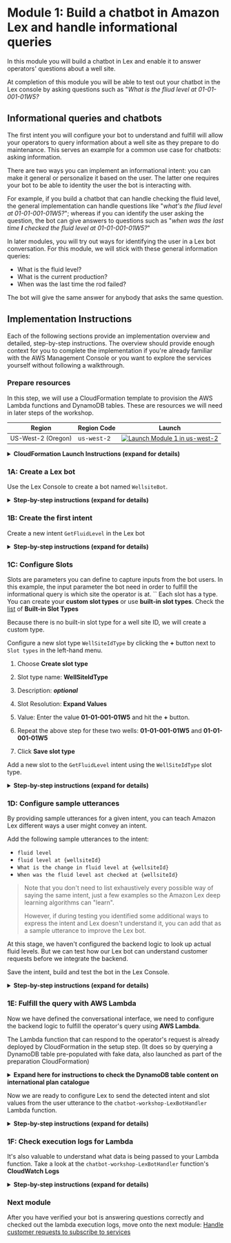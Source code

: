 # Module 1: Build a chatbot in Amazon Lex and handle informational queries

In this module you will build a chatbot in Lex and enable it to answer operators' questions about a well site.

At completion of this module you will be able to test out your chatbot in the Lex console by asking questions such as "*What is the fliud level at 01-01-001-01W5?*

##  Informational queries and chatbots
The first intent you will configure your bot to understand and fulfill will allow your operators to query information about a well site as they prepare to do maintenance. This serves an example for a common use case for chatbots: asking information.

There are two ways you can implement an informational intent: you can make it general or personalize it based on the user. The latter one requires your bot to be able to identity the user the bot is interacting with.

For example, if you build a chatbot that can handle checking the fluid level, the general implementation can handle questions like "*what's the fliud level at 01-01-001-01W5?*"; whereas if you can identify the user asking the question, the bot can give answers to questions such as "*when was the last time ***I*** checked the fluid level at 01-01-001-01W5?*"

In later modules, you will try out ways for identifying the user in a Lex bot conversation. For this module, we will stick with these general information queries:

- What is the fluid level?
- What is the current production?
- When was the last time the rod failed?

The bot will give the same answer for anybody that asks the same question.



## Implementation Instructions

Each of the following sections provide an implementation overview and detailed, step-by-step instructions. The overview should provide enough context for you to complete the implementation if you're already familiar with the AWS Management Console or you want to explore the services yourself without following a walkthrough.

### Prepare resources

In this step, we will use a CloudFormation template to provision the AWS Lambda functions and DynamoDB tables. These are resources we will need in later steps of the workshop.

Region| Region Code | Launch
------|------|-------
US-West-2 (Oregon) |   <span style="font-family:'Courier';">us-west-2</span> | [![Launch Module 1 in us-west-2](http://docs.aws.amazon.com/AWSCloudFormation/latest/UserGuide/images/cloudformation-launch-stack-button.png)](https://console.aws.amazon.com/cloudformation/home?region=us-west-2#/stacks/new?stackName=chatbot-workshop&templateURL=https://s3-us-west-2.amazonaws.com/aws-chatbot-201902/chatbotsetup.yaml)


<details>
<summary><strong>CloudFormation Launch Instructions (expand for details)</strong></summary><p>

1. Click the **Launch Stack** link above.

1. Click **Next** on the Select Template page.

1. Click **Next** on the Specify Details page.

1. On the Options page, leave all the defaults and click **Next**.

1. On the Review page, check the boxes to acknowledge that CloudFormation will create IAM resources.

	<img src="images/cloudformation-changeset.png" alt="" width="120%">

1. Click **Create Change Set**.

	> Note the CloudFormation template we've provided is written using [AWS SAM](https://github.com/awslabs/serverless-application-model/blob/master/versions/2016-10-31.md) (AWS Serverless Application Model). SAM simplifies how to define functions, APIs, etc. for serverless applications, as well as some features for these services like environment variables. When deploying SAM templates in CloudFormation template, a transform step is required to convert the SAM template into standard CloudFormation, thus you must click the **Create Change Set** button to make the transform happen.

1. Wait for the change set to finish computing changes and click **Execute**

1. Let the CloudFormation launch resources in the background, you don't need to wait for it to finish before proceeding to the next step.



</p></details>


### 1A: Create a Lex bot

Use the Lex Console to create a bot named `WellsiteBot`.

<details>
<summary><strong>Step-by-step instructions (expand for details)</strong></summary><p>

1. Go to the Lex [Console](https://console.aws.amazon.com/lex/home?region=us-west-2).

1.  If it's your first time creating Lex chatbots, click **Get Started**.

	If you have created Lex bots before, click **Create** under the **Bots** tab.

1. Pick **Custom bot (create your own).**

1. Fill in the form:

	For **Bot name**, use `WellsiteBot`

	For **Output voice**, pick `Joanna`

	For **Session timeout**, use 10 minutes

	> This is how long your session context will be maintained so your user don't have to verify their identity again if they are interacting with the same bot and device in that time period.

	For **COPPA**, pick `No`.

1. Click **Create**
</details>

### 1B: Create the first intent

Create a new intent `GetFluidLevel` in the Lex bot

<details>
<summary><strong>Step-by-step instructions (expand for details)</strong></summary><p>

1. In the `WellsiteBot` Lex bot you just created, click **+Create Intent**

1. Pick **Create new intent**

1. Give the intent a name, `GetFluidLevel`, then click **Add**

</details>

### 1C: Configure Slots

Slots are parameters you can define to capture inputs from the bot users. In this example, the input parameter the bot need in order to fulfill the informational query is which site the operator is at.
``
Each slot has a type. You can create your **custom slot types** or use **built-in slot types**. Check the [list](http://docs.aws.amazon.com/lex/latest/dg/howitworks-builtins-slots.html) of **Built-in Slot Types**

Because there is no built-in slot type for a well site ID, we will create a
custom type.

Configure a new slot type `WellSiteIdType` by clicking the **+** button next
to `Slot types` in the left-hand menu.

1. Choose **Create slot type**

1. Slot type name: **WellSiteIdType**

1. Description: ***optional***

1. Slot Resolution: **Expand Values**

1. Value: Enter the value **01-01-001-01W5** and hit the **+** button.

1. Repeat the above step for these two wells: **01-01-001-01W5** and
**01-01-001-01W5**

1. Click **Save slot type**

Add a new slot to the `GetFluidLevel` intent using the `WellSiteIdType`
slot type.

<details>
<summary><strong>Step-by-step instructions (expand for details)</strong></summary><p>

1. In the **Slots** section of the `GetFluidLevel` intent, fill in `wellSiteId` for the slot **Name**

1. Select `WellSiteIdType` for **Slot type**

1. For **Prompt**, put in `What is the wellsite Id?`

1. Click the (+) sign to add the slot

	![screenshot for after configuring slot](images/slot-config.png)

</details>

### 1D: Configure sample utterances

By providing sample utterances for a given intent, you can teach Amazon Lex different ways a user might convey an intent.

Add the following sample utterances to the intent:

* `fluid level`
* `fluid level at {wellsiteId}`
* `What is the change in fluid level at {wellsiteId}`
* `When was the fluid level ast checked at {wellsiteId}`

> Note that you don't need to list exhaustively every possible way of saying the same intent, just a few examples so the Amazon Lex deep learning algorithms can "learn".
>
> However, if during testing you identified some additional ways to express the intent and Lex doesn't understand it, you can add that as a sample utterance to improve the Lex bot.

At this stage, we haven't configured the backend logic to look up actual fluid levels. But we can test how our Lex bot can understand customer requests before we integrate the backend.

Save the intent, build and test the bot in the Lex Console.

<details>
<summary><strong>Step-by-step instructions (expand for details)</strong></summary><p>

1. Click **Save Intent** to save the intent configuration

1. Click **Build** at the top right of the page to build the bot

1. Once the build completes, use the **Test Bot** window to test different ways operators may ask about fluid levels. Verify that the bot is able to detect the intent.

	In the below example, the user utterance contains the slot value, which Lex was able to detect:

	<img src="images/test-utterance-including-slot.png" alt="" width="50%">

	In this below example, the user didn't tell the bot which site they are inquiring about, Lex will use the **prompt** we configured for this slot to get this info from the user:

	<img src="images/test-utterance-with-slot-solicitation.png" alt="" width="50%">

</details>


### 1E: Fulfill the query with AWS Lambda

Now we have defined the conversational interface, we need to configure the backend logic to fulfill the operator's query using **AWS Lambda**.

The Lambda function that can respond to the operator's request is already deployed by CloudFormation in the setup step. (It does so by querying a DynamoDB table pre-populated with fake data, also launched as part of the preparation CloudFormation)

<details>
<summary><strong>Expand here for instructions to check the DynamoDB table content on international plan catalogue</strong></summary><p>

1. Go to the [DynamoDB console](https://console.aws.amazon.com/dynamodb/home)

1. Select the table name starting with `chatbot-workshop-WellsiteVisit`

	<img src="images/plan-catalog-table.png" alt="ddb plan catalogue table" width="100%">

1. You should see a list of pre-populated wellsite data.

	<img src="images/plan-catalog-details.png" alt="configure the pin slot" width="100%">

</details>

Now we are ready to configure Lex to send the detected intent and slot values from the user utterance to the `chatbot-workshop-LexBotHandler` Lambda function.

<details>
<summary><strong>Step-by-step instructions (expand for details)</strong></summary><p>

1. In the **Fulfillment** section of the intent, choose **AWS Lambda function** and use the selector to pick the `chatbot-workshop-LexBotHandler` function

	<img src="images/pick-lambda.png" alt="" width="90%">

	> There are a handful of other Lambda functions the CloudFormation template created and that they all begin with `chatbot-workshop`, so be sure to select the right one.

1. Click **OK** to give Lex permission to invoke the Lambda function.
	![alt text](images/confirm-lambda-permission.png)

1. Save the intent by clicking **Save intent**

1. Build the bot again by clicking **Build**

1. Test the bot

	<img src="images/after-lambda-integration.png" width="50%">

1. Feel free to test the voice interaction in the Console as well.

</details>


### 1F: Check execution logs for Lambda


It's also valuable to understand what data is being passed to your Lambda function. Take a look at the `chatbot-workshop-LexBotHandler` function's **CloudWatch Logs**

<details>
<summary><strong>Step-by-step instructions (expand for details)</strong></summary><p>

1. Go to the Lambda [console](https://console.aws.amazon.com/lambda/home)

1. Find the `chatbot-workshop-LexBotHandler` function and click on it

1. Go to the **Monitoring** tab

1. Click **View logs in CloudWatch**

1. Click on the latest log stream

1. Find the log line that logs the input into the lambda function:

	![lambda screenshot](images/lambda-cwl.png)

1. Observe the fields being passed from Lex to Lambda: `userId`, `bot`, `inputTranscript`, name of the intent, and slots identified. See documentation [here](http://docs.aws.amazon.com/lex/latest/dg/lambda-input-response-format.html) on detailed explanation of all available fields.

	> A note on the `userId` field:
	>
	> Think of it as a session identifier used to distinguish conversations or threads. If you are building integration using Lex's API directly, see documentation [here](http://docs.aws.amazon.com/lex/latest/dg/API_runtime_PostText.html#API_runtime_PostText_RequestParameters) on deciding what value to use for the user ID field.
	> For natively supported messaging platforms, the userID is filled for you by the integration (e.g. the user's phone number is used as `userId` in the case of Twilio SMS.)

</details>

### Next module


After you have verified your bot is answering questions correctly and checked out the lambda execution logs, move onto the next module: [Handle customer requests to subscribe to services](../02_LexBotSubscribeService)

